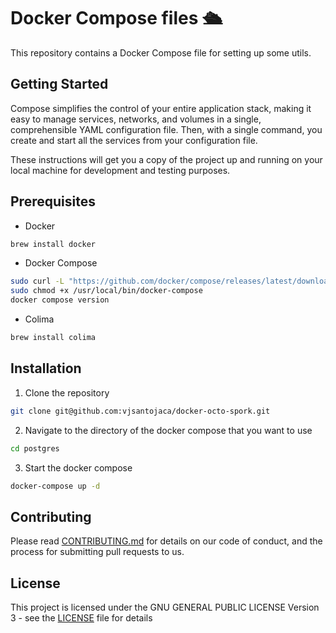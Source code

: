 # Docker Compose files 🛳️

This repository contains a Docker Compose file for setting up some utils.

## Getting Started
Compose simplifies the control of your entire application stack, making it easy to manage services, networks, and volumes in a single, comprehensible YAML configuration file. Then, with a single command, you create and start all the services from your configuration file.

These instructions will get you a copy of the project up and running on your local machine for development and testing purposes.

## Prerequisites

- Docker
```bash
brew install docker
```
- Docker Compose
```bash
sudo curl -L "https://github.com/docker/compose/releases/latest/download/docker-compose-$(uname -s)-$(uname -m)" -o /usr/local/bin/docker-compose
sudo chmod +x /usr/local/bin/docker-compose
docker compose version
```
- Colima
```bash
brew install colima
```

## Installation
1. Clone the repository
```bash
git clone git@github.com:vjsantojaca/docker-octo-spork.git
```
2. Navigate to the directory of the docker compose that you want to use
```bash
cd postgres
```
3. Start the docker compose
```bash
docker-compose up -d
```

## Contributing
Please read [CONTRIBUTING.md](CONTRIBUTING.md) for details on our code of conduct, and the process for submitting pull requests to us.

## License
This project is licensed under the GNU GENERAL PUBLIC LICENSE Version 3 - see the [LICENSE](LICENSE) file for details

